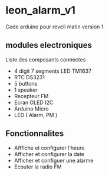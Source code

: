 # leon_alarm_v1
Code arduino pour reveil matin version 1

## modules electroniques

Liste des composants connectes

+ 4 digit 7 segments LED TM1637
+ RTC DS3231
+ 5 buttons
+ 1 speaker
+ Recepteur FM 
+ Ecran OLED I2C 
+ Arduino Micro 
+ LED ( Alarm, PM )

## Fonctionnalites

+ Afffiche et configurer l'heure
+ Afficher et configurer la date
+ Afficher et configuer une alarme
+ Ecouter la radio FM
